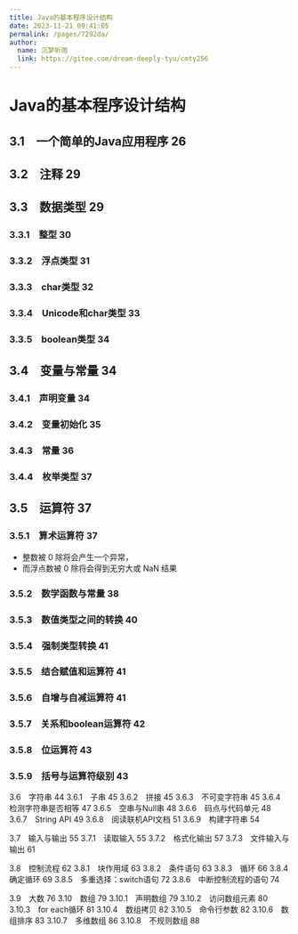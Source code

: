 ```yaml
---
title: Java的基本程序设计结构
date: 2023-11-21 09:41:05
permalink: /pages/7292da/
author: 
  name: 沉梦听雨
  link: https://gitee.com/dream-deeply-tyu/cmty256
---
```

# Java的基本程序设计结构

## 3.1　一个简单的Java应用程序 26



## 3.2　注释 29



## 3.3　数据类型 29

### 3.3.1　整型 30

### 3.3.2　浮点类型 31

### 3.3.3　char类型 32

### 3.3.4　Unicode和char类型 33

### 3.3.5　boolean类型 34



## 3.4　变量与常量 34

### 3.4.1　声明变量 34

### 3.4.2　变量初始化 35

### 3.4.3　常量 36

### 3.4.4　枚举类型 37



## 3.5　运算符 37

### 3.5.1　算术运算符 37

- 整数被 0 除将会产生一个异常，
- 而浮点数被 0 除将会得到无穷大或 NaN 结果

### 3.5.2　数学函数与常量 38

### 3.5.3　数值类型之间的转换 40

### 3.5.4　强制类型转换 41

### 3.5.5　结合赋值和运算符 41

### 3.5.6　自增与自减运算符 41

### 3.5.7　关系和boolean运算符 42

### 3.5.8　位运算符 43

### 3.5.9　括号与运算符级别 43



3.6　字符串 44
3.6.1　子串 45
3.6.2　拼接 45
3.6.3　不可变字符串 45
3.6.4　检测字符串是否相等 47
3.6.5　空串与Null串 48
3.6.6　码点与代码单元 48
3.6.7　String API 49
3.6.8　阅读联机API文档 51
3.6.9　构建字符串 54

3.7　输入与输出 55
3.7.1　读取输入 55
3.7.2　格式化输出 57
3.7.3　文件输入与输出 61

3.8　控制流程 62
3.8.1　块作用域 63
3.8.2　条件语句 63
3.8.3　循环 66
3.8.4　确定循环 69
3.8.5　多重选择：switch语句 72
3.8.6　中断控制流程的语句 74

3.9　大数 76
3.10　数组 79
3.10.1　声明数组 79
3.10.2　访问数组元素 80
3.10.3　for each循环 81
3.10.4　数组拷贝 82
3.10.5　命令行参数 82
3.10.6　数组排序 83
3.10.7　多维数组 86
3.10.8　不规则数组 88
